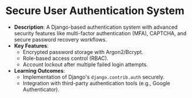 # Secure User Authentication System

- **Description**: A Django-based authentication system with advanced security features like multi-factor authentication (MFA), CAPTCHA, and secure password recovery workflows.
- **Key Features**:
    - Encrypted password storage with Argon2/Bcrypt.
    - Role-based access control (RBAC).
    - Account lockout after multiple failed login attempts.
- **Learning Outcomes**:
    - Implementation of Django's `django.contrib.auth` securely.
    - Integration with third-party authentication tools (e.g., Google Authenticator).

